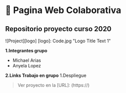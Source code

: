 #  🚀 Pagina Web Colaborativa 
## Repositorio proyecto curso 2020 
![Project][logo]
[logo]: Code.jpg "Logo Title Text 1"

__1.Integrantes grupo__
+ Michael Arias
+ Anyela Lopez

__2.Links Trabajo en grupo__
   1.Despliegue
  >Ver proyecto en la [URL]: (https://)